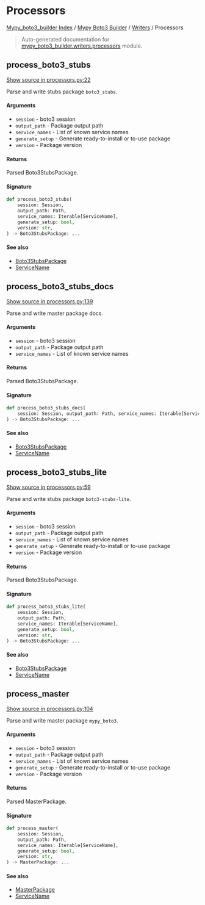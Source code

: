 # Processors

[Mypy_boto3_builder Index](../../README.md#mypy_boto3_builder-index) /
[Mypy Boto3 Builder](../index.md#mypy-boto3-builder) /
[Writers](./index.md#writers) /
Processors

> Auto-generated documentation for [mypy_boto3_builder.writers.processors](https://github.com/youtype/mypy_boto3_builder/blob/main/mypy_boto3_builder/writers/processors.py) module.

## process_boto3_stubs

[Show source in processors.py:22](https://github.com/youtype/mypy_boto3_builder/blob/main/mypy_boto3_builder/writers/processors.py#L22)

Parse and write stubs package `boto3_stubs`.

#### Arguments

- `session` - boto3 session
- `output_path` - Package output path
- `service_names` - List of known service names
- `generate_setup` - Generate ready-to-install or to-use package
- `version` - Package version

#### Returns

Parsed Boto3StubsPackage.

#### Signature

```python
def process_boto3_stubs(
    session: Session,
    output_path: Path,
    service_names: Iterable[ServiceName],
    generate_setup: bool,
    version: str,
) -> Boto3StubsPackage: ...
```

#### See also

- [Boto3StubsPackage](../structures/boto3_stubs_package.md#boto3stubspackage)
- [ServiceName](../service_name.md#servicename)



## process_boto3_stubs_docs

[Show source in processors.py:139](https://github.com/youtype/mypy_boto3_builder/blob/main/mypy_boto3_builder/writers/processors.py#L139)

Parse and write master package docs.

#### Arguments

- `session` - boto3 session
- `output_path` - Package output path
- `service_names` - List of known service names

#### Returns

Parsed Boto3StubsPackage.

#### Signature

```python
def process_boto3_stubs_docs(
    session: Session, output_path: Path, service_names: Iterable[ServiceName]
) -> Boto3StubsPackage: ...
```

#### See also

- [Boto3StubsPackage](../structures/boto3_stubs_package.md#boto3stubspackage)
- [ServiceName](../service_name.md#servicename)



## process_boto3_stubs_lite

[Show source in processors.py:59](https://github.com/youtype/mypy_boto3_builder/blob/main/mypy_boto3_builder/writers/processors.py#L59)

Parse and write stubs package `boto3-stubs-lite`.

#### Arguments

- `session` - boto3 session
- `output_path` - Package output path
- `service_names` - List of known service names
- `generate_setup` - Generate ready-to-install or to-use package
- `version` - Package version

#### Returns

Parsed Boto3StubsPackage.

#### Signature

```python
def process_boto3_stubs_lite(
    session: Session,
    output_path: Path,
    service_names: Iterable[ServiceName],
    generate_setup: bool,
    version: str,
) -> Boto3StubsPackage: ...
```

#### See also

- [Boto3StubsPackage](../structures/boto3_stubs_package.md#boto3stubspackage)
- [ServiceName](../service_name.md#servicename)



## process_master

[Show source in processors.py:104](https://github.com/youtype/mypy_boto3_builder/blob/main/mypy_boto3_builder/writers/processors.py#L104)

Parse and write master package `mypy_boto3`.

#### Arguments

- `session` - boto3 session
- `output_path` - Package output path
- `service_names` - List of known service names
- `generate_setup` - Generate ready-to-install or to-use package
- `version` - Package version

#### Returns

Parsed MasterPackage.

#### Signature

```python
def process_master(
    session: Session,
    output_path: Path,
    service_names: Iterable[ServiceName],
    generate_setup: bool,
    version: str,
) -> MasterPackage: ...
```

#### See also

- [MasterPackage](../structures/master_package.md#masterpackage)
- [ServiceName](../service_name.md#servicename)

